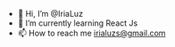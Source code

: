 - 👋 Hi, I’m @IriaLuz
- 🌱 I’m currently learning React Js
- 📫 How to reach me irialuzs@gmail.com

<!---
IriaLuz/IriaLuz is a ✨ special ✨ repository because its `README.md` (this file) appears on your GitHub profile.
You can click the Preview link to take a look at your changes.
--->
